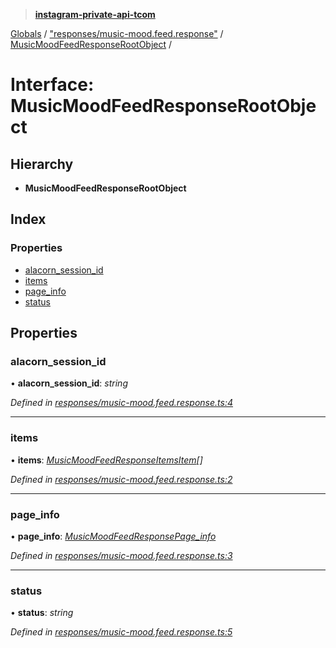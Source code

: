 > **[instagram-private-api-tcom](../README.md)**

[Globals](../README.md) / ["responses/music-mood.feed.response"](../modules/_responses_music_mood_feed_response_.md) / [MusicMoodFeedResponseRootObject](_responses_music_mood_feed_response_.musicmoodfeedresponserootobject.md) /

# Interface: MusicMoodFeedResponseRootObject

## Hierarchy

* **MusicMoodFeedResponseRootObject**

## Index

### Properties

* [alacorn_session_id](_responses_music_mood_feed_response_.musicmoodfeedresponserootobject.md#alacorn_session_id)
* [items](_responses_music_mood_feed_response_.musicmoodfeedresponserootobject.md#items)
* [page_info](_responses_music_mood_feed_response_.musicmoodfeedresponserootobject.md#page_info)
* [status](_responses_music_mood_feed_response_.musicmoodfeedresponserootobject.md#status)

## Properties

###  alacorn_session_id

• **alacorn_session_id**: *string*

*Defined in [responses/music-mood.feed.response.ts:4](https://github.com/cuonglnhust/instagram-private-api-tcom/blob/3e16058/src/responses/music-mood.feed.response.ts#L4)*

___

###  items

• **items**: *[MusicMoodFeedResponseItemsItem](_responses_music_mood_feed_response_.musicmoodfeedresponseitemsitem.md)[]*

*Defined in [responses/music-mood.feed.response.ts:2](https://github.com/cuonglnhust/instagram-private-api-tcom/blob/3e16058/src/responses/music-mood.feed.response.ts#L2)*

___

###  page_info

• **page_info**: *[MusicMoodFeedResponsePage_info](_responses_music_mood_feed_response_.musicmoodfeedresponsepage_info.md)*

*Defined in [responses/music-mood.feed.response.ts:3](https://github.com/cuonglnhust/instagram-private-api-tcom/blob/3e16058/src/responses/music-mood.feed.response.ts#L3)*

___

###  status

• **status**: *string*

*Defined in [responses/music-mood.feed.response.ts:5](https://github.com/cuonglnhust/instagram-private-api-tcom/blob/3e16058/src/responses/music-mood.feed.response.ts#L5)*